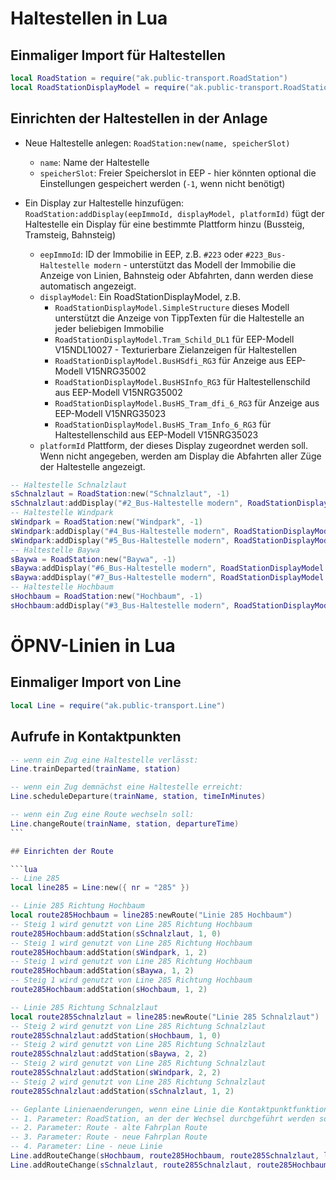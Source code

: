 # Haltestellen in Lua

## Einmaliger Import für Haltestellen

```lua
local RoadStation = require("ak.public-transport.RoadStation")
local RoadStationDisplayModel = require("ak.public-transport.RoadStationDisplayModel")
```

## Einrichten der Haltestellen in der Anlage

- Neue Haltestelle anlegen: `RoadStation:new(name, speicherSlot)`

  - `name`: Name der Haltestelle
  - `speicherSlot`: Freier Speicherslot in EEP - hier könnten optional die Einstellungen gespeichert werden (`-1`, wenn nicht benötigt)

- Ein Display zur Haltestelle hinzufügen: `RoadStation:addDisplay(eepImmoId, displayModel, platformId)`
  fügt der Haltestelle ein Display für eine bestimmte Plattform hinzu (Bussteig, Tramsteig, Bahnsteig)
  - `eepImmoId`: ID der Immobilie in EEP, z.B. `#223` oder `#223_Bus-Haltestelle modern` - unterstützt das Modell der Immobilie die Anzeige von Linien, Bahnsteig oder Abfahrten, dann werden diese automatisch angezeigt.
  - `displayModel`: Ein RoadStationDisplayModel, z.B.
    - `RoadStationDisplayModel.SimpleStructure`
      dieses Modell unterstützt die Anzeige von TippTexten für die Haltestelle an jeder beliebigen Immobilie
    - `RoadStationDisplayModel.Tram_Schild_DL1`
      für EEP-Modell V15NDL10027 - Texturierbare Zielanzeigen für Haltestellen
    - `RoadStationDisplayModel.BusHSdfi_RG3`
      für Anzeige aus EEP-Modell V15NRG35002
    - `RoadStationDisplayModel.BusHSInfo_RG3`
      für Haltestellenschild aus EEP-Modell V15NRG35002
    - `RoadStationDisplayModel.BusHS_Tram_dfi_6_RG3`
      für Anzeige aus EEP-Modell V15NRG35023
    - `RoadStationDisplayModel.BusHS_Tram_Info_6_RG3`
      für Haltestellenschild aus EEP-Modell V15NRG35023
  - `platformId` Plattform, der dieses Display zugeordnet werden soll.
    Wenn nicht angegeben, werden am Display die Abfahrten aller Züge der Haltestelle angezeigt.

```lua
-- Haltestelle Schnalzlaut
sSchnalzlaut = RoadStation:new("Schnalzlaut", -1)
sSchnalzlaut:addDisplay("#2_Bus-Haltestelle modern", RoadStationDisplayModel.SimpleStructure, 1)
-- Haltestelle Windpark
sWindpark = RoadStation:new("Windpark", -1)
sWindpark:addDisplay("#4_Bus-Haltestelle modern", RoadStationDisplayModel.SimpleStructure, 1)
sWindpark:addDisplay("#5_Bus-Haltestelle modern", RoadStationDisplayModel.SimpleStructure, 2)
-- Haltestelle Baywa
sBaywa = RoadStation:new("Baywa", -1)
sBaywa:addDisplay("#6_Bus-Haltestelle modern", RoadStationDisplayModel.SimpleStructure, 1)
sBaywa:addDisplay("#7_Bus-Haltestelle modern", RoadStationDisplayModel.SimpleStructure, 2)
-- Haltestelle Hochbaum
sHochbaum = RoadStation:new("Hochbaum", -1)
sHochbaum:addDisplay("#3_Bus-Haltestelle modern", RoadStationDisplayModel.SimpleStructure, 1)
```

# ÖPNV-Linien in Lua

## Einmaliger Import von Line

```lua
local Line = require("ak.public-transport.Line")
```

## Aufrufe in Kontaktpunkten

````lua
-- wenn ein Zug eine Haltestelle verlässt:
Line.trainDeparted(trainName, station)

-- wenn ein Zug demnächst eine Haltestelle erreicht:
Line.scheduleDeparture(trainName, station, timeInMinutes)

-- wenn ein Zug eine Route wechseln soll:
Line.changeRoute(trainName, station, departureTime)
```

## Einrichten der Route

```lua
-- Line 285
local line285 = Line:new({ nr = "285" })

-- Linie 285 Richtung Hochbaum
local route285Hochbaum = line285:newRoute("Linie 285 Hochbaum")
-- Steig 1 wird genutzt von Line 285 Richtung Hochbaum
route285Hochbaum:addStation(sSchnalzlaut, 1, 0)
-- Steig 1 wird genutzt von Line 285 Richtung Hochbaum
route285Hochbaum:addStation(sWindpark, 1, 2)
-- Steig 1 wird genutzt von Line 285 Richtung Hochbaum
route285Hochbaum:addStation(sBaywa, 1, 2)
-- Steig 1 wird genutzt von Line 285 Richtung Hochbaum
route285Hochbaum:addStation(sHochbaum, 1, 2)

-- Linie 285 Richtung Schnalzlaut
local route285Schnalzlaut = line285:newRoute("Linie 285 Schnalzlaut")
-- Steig 2 wird genutzt von Line 285 Richtung Schnalzlaut
route285Schnalzlaut:addStation(sHochbaum, 1, 0)
-- Steig 2 wird genutzt von Line 285 Richtung Schnalzlaut
route285Schnalzlaut:addStation(sBaywa, 2, 2)
-- Steig 2 wird genutzt von Line 285 Richtung Schnalzlaut
route285Schnalzlaut:addStation(sWindpark, 2, 2)
-- Steig 2 wird genutzt von Line 285 Richtung Schnalzlaut
route285Schnalzlaut:addStation(sSchnalzlaut, 1, 2)

-- Geplante Linienaenderungen, wenn eine Linie die Kontaktpunktfunktion "changeDestination" aufruft
-- 1. Parameter: RoadStation, an der der Wechsel durchgeführt werden soll
-- 2. Parameter: Route - alte Fahrplan Route
-- 3. Parameter: Route - neue Fahrplan Route
-- 4. Parameter: Line - neue Linie
Line.addRouteChange(sHochbaum, route285Hochbaum, route285Schnalzlaut, line285)
Line.addRouteChange(sSchnalzlaut, route285Schnalzlaut, route285Hochbaum, line285)
````
